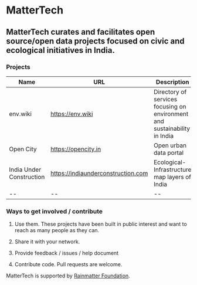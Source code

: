# MatterTech

  

## MatterTech curates and facilitates open source/open data projects focused on civic and ecological initiatives in India.

  

### Projects

| Name | URL | Description | Repo | 
|--|--|--|--|
| env.wiki | https://env.wiki | Directory of services focusing on environment and sustainability in India | https://github.com/rainmatter-foundation/env.wiki.directory |
| Open City | https://opencity.in | Open urban data portal |  |
| India Under Construction| https://indiaunderconstruction.com |Ecological-Infrastructure map layers of India | |
|--|--|--|--|

  

### Ways to get involved / contribute

1. Use them. These projects have been built in public interest and want to reach as many people as they can.

2. Share it with your network.

3. Provide feedback / issues / help document

4. Contribute code. Pull requests are welcome.

  
  MatterTech is supported by [Rainmatter Foundation](https://rainmatter.org).